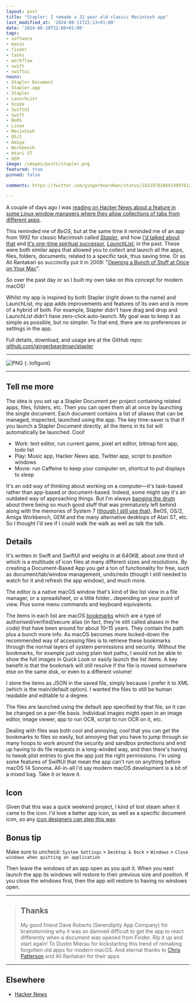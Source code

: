 ```yaml
---
layout: post
title: "Stapler: I remade a 32 year old classic Macintosh app"
last_modified_at: '2024-08-11T22:13+01:00'
date: '2024-08-10T22:00+01:00'
tags:
- software
- macos
- finder
- tasks
- workflow
- swift
- swiftui
nouns:
- Stapler Document
- Stapler.app
- Stapler
- LaunchList
- Xcode
- SwiftUI
- Swift
- BeOS
- Linux
- Macintosh
- OS/2
- Amiga
- Workbench
- Atari ST
- GEM
image: /images/posts/stapler.png
featured: true
pinned: false

comments: https://twitter.com/gingerbeardman/status/1821978186433097812

---
```


A couple of days ago I was [reading on Hacker News about a feature in some *Linux* window managers where they allow collections of tabs from different apps](https://news.ycombinator.com/item?id=41192547).

This reminded me of *BeOS*, but at the same time it reminded me of an app from 1992 for classic Macintosh called [*Stapler*](https://macintoshgarden.org/apps/stapler-11), and how [I'd talked about that](https://twitter.com/gingerbeardman/status/1590051288951443456) and [it's one-time spiritual successor](https://twitter.com/gingerbeardman/status/1596573654674034691), [*LaunchList*](http://hasseg.org/launchList/), in the past. These were both similar apps that allowed you to collect and launch all the apps, files, folders, documents, related to a specific task, thus saving time. Or as Ali Rantakari so succinctly put it in 2009: "[Opening a Bunch of Stuff at Once on Your Mac](http://hasseg.org/blog/post/249/launching-lots-of-stuff-at-once-on-your-mac/)".

So over the past day or so I built my own take on this concept for modern macOS!

Whilst my app is inspired by both Stapler (right down to the name) and LaunchList, my app adds improvements and features of its own and is more of a hybrid of both. For example, Stapler didn't have drag and drop and LaunchList didn't have zero-click auto-launch. My goal was to keep it as simple as possible, but no simpler. To that end, there are no preferences or settings in the app.

Full details, download, and usage are at the GitHub repo: [github.com/gingerbeardman/stapler](https://github.com/gingerbeardman/stapler)

----

![PNG](https://cdn.gingerbeardman.com/images/posts/stapler.png "Stapler, for modern macOS (14.0 or newer)")
{:.tofigure}

----

## Tell me more

The idea is you set up a Stapler Document per project containing related apps, files, folders, etc. Then you can open them all at once by launching the single document. Each document contains a list of aliases that can be managed, inspected, launched using the app. The key time-saver is that if you launch a Stapler Document directly, all the items in its list will automatically be launched. Cool!

- Work: text editor, run current game, pixel art editor, bitmap font app, todo list
- Play: Music app, Hacker News app, Twitter app, script to position windows
- Movie: run Caffeine to keep your computer on, shortcut to put displays to sleep

It's an odd way of thinking about working on a computer—it's task-based rather than app-based or document-based. Indeed, some might say it's an outdated way of approaching things. But I'm always [banging the drum](https://www.youtube.com/playlist?list=PLfF-zlMNYMd_ZioGb0BKdqwWnx0wCDSgU) about there being so much good stuff that was prematurely left behind along with the memories of System 7 ([though I still use that](/2021/04/17/turning-an-ipad-pro-into-the-ultimate-classic-macintosh/)), BeOS, OS/2, Amiga Workbench, GEM and the many alternative desktops of Atari ST, etc. So I thought I'd see if I could walk the walk as well as talk the talk.

## Details

It's written in Swift and SwiftUI and weighs in at 640KB, about one third of which is a multitude of icon files at many different sizes and resolutions. By creating a Document-Based App you get a ton of functionality for free, such as document/tab/window management, undo/redo (though I still needed to watch for it and refresh the app window), and much more.

The editor is a native macOS window that's kind of like list view in a file manager, or a spreadsheet, or a little folder...depending on your point of view. Plus some menu commands and keyboard equivalents.

The items in each list are macOS [bookmarks](https://eclecticlight.co/2020/05/21/bookmarks-a-type-of-alias-their-access-and-use/) which are a type of authorised/verified/secure alias (in fact, they're still called aliases in the code) that have been around for about 10–15 years. They contain the path plus a bunch more info. As macOS becomes more locked-down the recommended way of accessing files is to retrieve these bookmarks through the normal layers of system permissions and security. Without the bookmarks, for example just using plain text paths, I would not be able to show the full images in Quick Look or easily launch the list items. A key benefit is that the bookmark will still resolve if the file is moved somewhere else on the same disk, or even to a different volume!

I store the items as JSON in the saved file, simply because I prefer it to XML (which is the main/default option). I wanted the files to still be human readable and editable to a degree.

The files are launched using the default app specified by that file, so it can be changed on a per-file basis. Individual images might open in an image editor, image viewer, app to run OCR, script to run OCR on it, etc.

Dealing with files was both cool and annoying, cool that you can get the bookmarks to files so easily, but annoying that you have to jump through so many hoops to work around the security and sandbox protections and end up having to do file requests in a long-winded way, and then there's having to tweak plist entries to give the app just the right permissions. I'm using some features of SwiftUI that mean the app can't run on anything before macOS 14 Sonoma. All-in-all I'd say modern macOS development is a bit of a mixed bag. Take it or leave it.

## Icon

Given that this was a quick weekend project, I kind of lost steam when it came to the icon. I'd love a better app icon, as well as a specific document icon, so any [icon designers can step this way](https://github.com/gingerbeardman/stapler/issues/1).

## Bonus tip

Make sure to *uncheck*: `System Settings` > `Desktop & Dock` > `Windows` > `Close windows when quitting an application`

Then leave the windows of an app open as you quit it. When you next launch the app its windows will restore to their previous size and position. If you close the windows first, then the app will restore to having no windows open.

----

> ## Thanks
> 
> My good friend Dave Roberts (Serendipity App Company) for brainstorming why it was so damned difficult to get the app to react differently when a document was opened from Finder. Rip it up and start again! To Dustin Mierau for kickstarting this trend of remaking forgotten old apps for modern macOS. And eternal thanks to [Chris Patterson](https://twitter.com/chrispatterson/status/1822396663425532259) and Ali Rantakari for their apps.

----

## Elsewhere

- [Hacker News](https://news.ycombinator.com/item?id=41212193)
